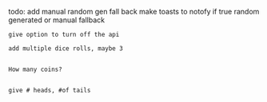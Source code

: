todo:
 add manual random gen fall back
 make toasts to notofy if true random generated or manual fallback

    give option to turn off the api

    add multiple dice rolls, maybe 3


    How many coins?


    give # heads, #of tails